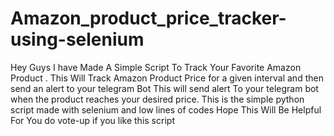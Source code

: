 # Amazon_product_price_tracker-using-selenium
Hey Guys I have  Made A Simple Script To Track Your Favorite Amazon Product .
This Will Track Amazon Product Price for a given interval and then send an alert to your telegram Bot 
This will send alert To your telegram bot when the product reaches your desired price. This is the simple python script made with selenium and low lines of codes
Hope This Will Be Helpful For You 
do vote-up if you like this script

